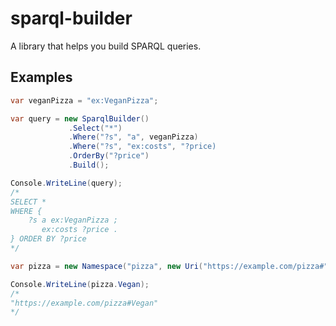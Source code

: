 # sparql-builder
A library that helps you build SPARQL queries.

## Examples
```cs
var veganPizza = "ex:VeganPizza";

var query = new SparqlBuilder()
             .Select("*")
             .Where("?s", "a", veganPizza)
             .Where("?s", "ex:costs", "?price)
             .OrderBy("?price")
             .Build();

Console.WriteLine(query);
/*
SELECT *
WHERE {
    ?s a ex:VeganPizza ;
       ex:costs ?price .
} ORDER BY ?price
*/
```

```cs
var pizza = new Namespace("pizza", new Uri("https://example.com/pizza#"));

Console.WriteLine(pizza.Vegan); 
/*
"https://example.com/pizza#Vegan"
*/
```
